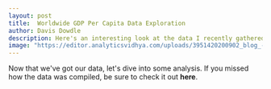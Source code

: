 ```yaml
---
layout: post
title:  Worldwide GDP Per Capita Data Exploration
author: Davis Dowdle
description: Here's an interesting look at the data I recently gathered.
image: "https://editor.analyticsvidhya.com/uploads/3951420200902_blog_-forecasting-with-time-series-models-using-python_pt2_website.png"
--- 
```


Now that we've got our data, let's dive into some analysis. If you missed how the data was compiled, be sure to check it out **here**.


